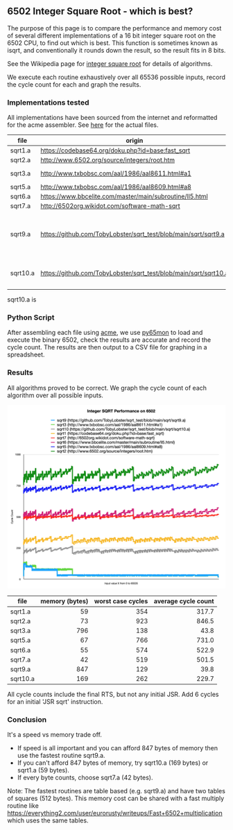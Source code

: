 ## 6502 Integer Square Root - which is best? ##

The purpose of this page is to compare the performance and memory cost of several different implementations of a 16 bit integer square root on the 6502 CPU, to find out which is best.
This function is sometimes known as isqrt, and conventionally it rounds down the result, so the result fits in 8 bits.

See the Wikipedia page for [integer square root](https://en.wikipedia.org/wiki/Integer_square_root) for details of algorithms.

We execute each routine exhaustively over all 65536 possible inputs, record the cycle count for each and graph the results.

### Implementations tested
All implementations have been sourced from the internet and reformatted for the acme assembler. See [here](https://github.com/TobyLobster/sqrt_test/tree/main/sqrt) for the actual files.

| file     | origin                                                           | notes                   |
| -------- | ---------------------------------------------------------------- | ----------------------- |
| sqrt1.a  | https://codebase64.org/doku.php?id=base:fast_sqrt                |                         |
| sqrt2.a  | http://www.6502.org/source/integers/root.htm                     |                         |
| sqrt3.a  | http://www.txbobsc.com/aal/1986/aal8611.html#a1                  | a table based solution. |
| sqrt5.a  | http://www.txbobsc.com/aal/1986/aal8609.html#a8                  |                         |
| sqrt6.a  | https://www.bbcelite.com/master/main/subroutine/ll5.html         |                         |
| sqrt7.a  | http://6502org.wikidot.com/software-math-sqrt                    |                         |
| sqrt9.a  | https://github.com/TobyLobster/sqrt_test/blob/main/sqrt/sqrt9.a  | table based solution, my version of sqrt3.a tweaked for performance. |
| sqrt10.a | https://github.com/TobyLobster/sqrt_test/blob/main/sqrt/sqrt10.a | my version of sqrt1.a tweaked for performance. |

sqrt10.a is 

### Python Script
After assembling each file using [acme](https://github.com/meonwax/acme), we use [py65mon](https://github.com/mnaberez/py65/blob/master/docs/index.rst) to load and execute the binary 6502, check the results are accurate and record the cycle count.
The results are then output to a CSV file for graphing in a spreadsheet.

### Results

All algorithms proved to be correct. We graph the cycle count of each algorithm over all possible inputs.

![SQRT Performance Comparison](./sqrt.png)

| file     | memory (bytes) | worst case cycles | average cycle count |
| -------- | -------------: | ----------------: | ------------------: |
| sqrt1.a  |             59 |               354 |               317.7 |
| sqrt2.a  |             73 |               923 |               846.5 |
| sqrt3.a  |            796 |               138 |                43.8 |
| sqrt5.a  |             67 |               766 |               731.0 |
| sqrt6.a  |             55 |               574 |               522.9 |
| sqrt7.a  |             42 |               519 |               501.5 |
| sqrt9.a  |            847 |               129 |                39.8 |
| sqrt10.a |            169 |               262 |               229.7 |

All cycle counts include the final RTS, but not any initial JSR. Add 6 cycles for an initial 'JSR sqrt' instruction.

### Conclusion

It's a speed vs memory trade off.
* If speed is all important and you can afford 847 bytes of memory then use the fastest routine sqrt9.a.
* If you can't afford 847 bytes of memory, try sqrt10.a (169 bytes) or sqrt1.a (59 bytes).
* If every byte counts, choose sqrt7.a (42 bytes).

Note: The fastest routines are table based (e.g. sqrt9.a) and have two tables of squares (512 bytes). This memory cost can be shared with a fast multiply routine like https://everything2.com/user/eurorusty/writeups/Fast+6502+multiplication which uses the same tables.
